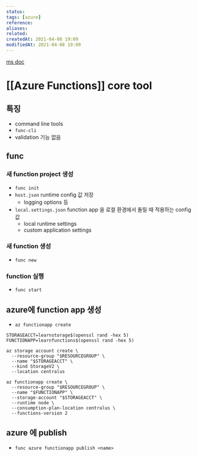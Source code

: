 ```yaml
---
status:
tags: [azure]
reference: 
aliases:
related:
createdAt: 2021-04-08 19:09
modifiedAt: 2021-04-08 19:09
---
```


[ms doc]
# [[Azure Functions]] core tool

## 특징
- command line tools
- `func-cli`
- validation 기능 없음

## func
### 새 function project 생성
- `func init`
- `host.json` runtime config 값 저장
	- logging options 등
- `local.settings.json` function app 을 로컬 환경에서 돌릴 때 적용하는 config 값
	- local runtime settings
	- custom application settings

### 새 function 생성
- `func new`

### function 실행
- `func start`

## azure에 function app 생성
- `az functionapp create`

```RESOURCEGROUP=learn-14abdb15-7bee-454b-a3a6-f6f1de112bf4
STORAGEACCT=learnstorage$(openssl rand -hex 5)
FUNCTIONAPP=learnfunctions$(openssl rand -hex 5)

az storage account create \
  --resource-group "$RESOURCEGROUP" \
  --name "$STORAGEACCT" \
  --kind StorageV2 \
  --location centralus

az functionapp create \
  --resource-group "$RESOURCEGROUP" \
  --name "$FUNCTIONAPP" \
  --storage-account "$STORAGEACCT" \
  --runtime node \
  --consumption-plan-location centralus \
  --functions-version 2
  ```

## azure 에 publish
- `func azure functionapp publish <name>`



[ms doc]: https://docs.microsoft.com/en-us/learn/modules/develop-test-deploy-azure-functions-with-core-tools/2-create-run-functions-locally-core-tools
